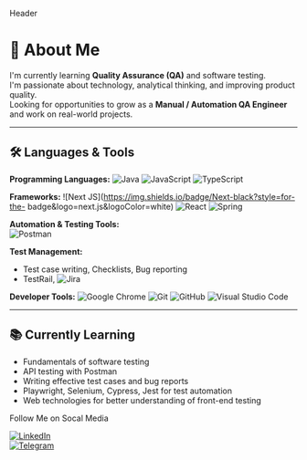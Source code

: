 Header

# 👋 About Me

I'm currently learning **Quality Assurance (QA)** and software testing.  
I'm passionate about technology, analytical thinking, and improving product quality.  
Looking for opportunities to grow as a **Manual / Automation QA Engineer** and work on real-world projects.

---

## 🛠️ Languages & Tools

**Programming Languages:**
![Java](https://img.shields.io/badge/java-%23ED8B00.svg?style=for-the-badge&logo=openjdk&logoColor=white) ![JavaScript](https://img.shields.io/badge/javascript-%23323330.svg?style=for-the-badge&logo=javascript&logoColor=%23F7DF1E) ![TypeScript](https://img.shields.io/badge/typescript-%23007ACC.svg?style=for-the-badge&logo=typescript&logoColor=white)

**Frameworks:**
![Next JS](https://img.shields.io/badge/Next-black?style=for-the-
badge&logo=next.js&logoColor=white) ![React](https://img.shields.io/badge/react-%2320232a.svg?style=for-the-badge&logo=react&logoColor=%2361DAFB) 
![Spring](https://img.shields.io/badge/spring-%236DB33F.svg?style=for-the-badge&logo=spring&logoColor=white)

**Automation & Testing Tools:**  
![Postman](https://img.shields.io/badge/Postman-FF6C37?style=for-the-badge&logo=postman&logoColor=white)

**Test Management:**
- Test case writing, Checklists, Bug reporting  
- TestRail, ![Jira](https://img.shields.io/badge/jira-%230A0FFF.svg?style=for-the-badge&logo=jira&logoColor=white)

**Developer Tools:**
![Google Chrome](https://img.shields.io/badge/Google%20Chrome-4285F4?style=for-the-badge&logo=GoogleChrome&logoColor=white)
![Git](https://img.shields.io/badge/git-%23F05033.svg?style=for-the-badge&logo=git&logoColor=white) ![GitHub](https://img.shields.io/badge/github-%23121011.svg?style=for-the-badge&logo=github&logoColor=white) ![Visual Studio Code](https://img.shields.io/badge/Visual%20Studio%20Code-0078d7.svg?style=for-the-badge&logo=visual-studio-code&logoColor=white)

---

## 📚 Currently Learning

- Fundamentals of software testing  
- API testing with Postman  
- Writing effective test cases and bug reports  
- Playwright, Selenium, Cypress, Jest  for test automation  
- Web technologies for better understanding of front-end testing


Follow Me on Socal Media

[![LinkedIn](https://img.shields.io/badge/LinkedIn-blue?style=flat&logo=linkedin&logoColor=white)](https://www.linkedin.com/in/vlad-karanevych)  
[![Telegram](https://img.shields.io/badge/Telegram-2CA5E0?style=flat&logo=telegram&logoColor=white)](https://t.me/younderu)

